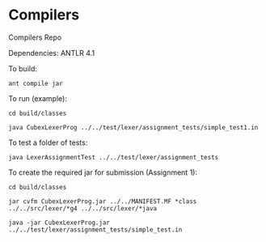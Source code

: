 Compilers
=========

Compilers Repo

Dependencies: ANTLR 4.1

To build:
```
ant compile jar
```

To run (example):

```
cd build/classes

java CubexLexerProg ../../test/lexer/assignment_tests/simple_test1.in

```

To test a folder of tests:

```
java LexerAssignmentTest ../../test/lexer/assignment_tests
```

To create the required jar for submission (Assignment 1):


```
cd build/classes

jar cvfm CubexLexerProg.jar ../../MANIFEST.MF *class ../../src/lexer/*g4 ../../src/lexer/*java

java -jar CubexLexerProg.jar ../../test/lexer/assignment_tests/simple_test.in

```
